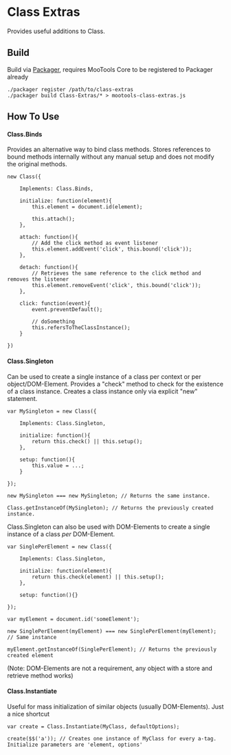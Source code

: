 Class Extras
============

Provides useful additions to Class.

Build
-----

Build via [Packager](http://github.com/kamicane/packager), requires MooTools Core to be registered to Packager already

	./packager register /path/to/class-extras
	./packager build Class-Extras/* > mootools-class-extras.js

How To Use
----------

#### Class.Binds

Provides an alternative way to bind class methods. Stores references to bound methods internally without any manual setup and does not modify the original methods.

	new Class({
	
		Implements: Class.Binds,
		
		initialize: function(element){
			this.element = document.id(element);
			
			this.attach();
		},
		
		attach: function(){
			// Add the click method as event listener
			this.element.addEvent('click', this.bound('click'));
		},
		
		detach: function(){
			// Retrieves the same reference to the click method and removes the listener
			this.element.removeEvent('click', this.bound('click'));
		},
		
		click: function(event){
			event.preventDefault();
			
			// doSomething
			this.refersToTheClassInstance();
		}
	
	})

#### Class.Singleton

Can be used to create a single instance of a class per context or per object/DOM-Element. Provides a "check" method to check for the existence of a class instance. Creates a class instance only via explicit "new" statement.

	var MySingleton = new Class({
		
		Implements: Class.Singleton,
		
		initialize: function(){
			return this.check() || this.setup();
		},
		
		setup: function(){
			this.value = ...;
		}
		
	});
	
	new MySingleton === new MySingleton; // Returns the same instance.
	
	Class.getInstanceOf(MySingleton); // Returns the previously created instance.
	
Class.Singleton can also be used with DOM-Elements to create a single instance of a class *per* DOM-Element.

	var SinglePerElement = new Class({
		
		Implements: Class.Singleton,
		
		initialize: function(element){
			return this.check(element) || this.setup();
		},
		
		setup: function(){}
		
	});
	
	var myElement = document.id('someElement');
	
	new SinglePerElement(myElement) === new SinglePerElement(myElement); // Same instance
	
	myElement.getInstanceOf(SinglePerElement); // Returns the previously created element
	
(Note: DOM-Elements are not a requirement, any object with a store and retrieve method works)

#### Class.Instantiate

Useful for mass initialization of similar objects (usually DOM-Elements). Just a nice shortcut

	var create = Class.Instantiate(MyClass, defaultOptions);
	
	create($$('a')); // Creates one instance of MyClass for every a-tag. Initialize parameters are 'element, options'